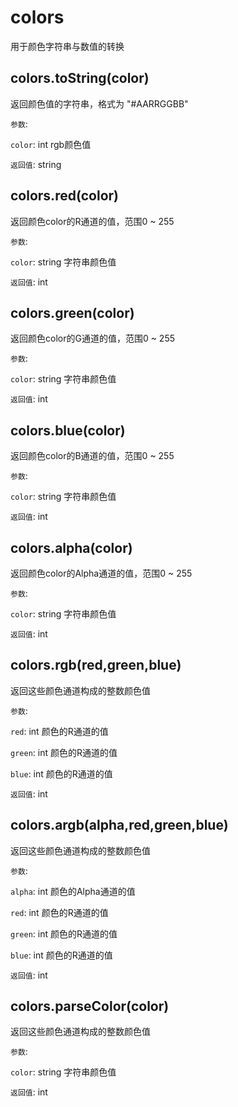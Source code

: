 # colors

用于颜色字符串与数值的转换

## colors.toString(color)

返回颜色值的字符串，格式为 "#AARRGGBB"

`参数`:

`color`: int rgb颜色值

`返回值`: string

## colors.red(color)

返回颜色color的R通道的值，范围0 ~ 255

`参数`:

`color`: string 字符串颜色值

`返回值`: int

## colors.green(color)

返回颜色color的G通道的值，范围0 ~ 255

`参数`:

`color`: string 字符串颜色值

`返回值`: int

## colors.blue(color)

返回颜色color的B通道的值，范围0 ~ 255

`参数`:

`color`: string 字符串颜色值

`返回值`: int

## colors.alpha(color)

返回颜色color的Alpha通道的值，范围0 ~ 255

`参数`:

`color`: string 字符串颜色值

`返回值`: int

## colors.rgb(red,green,blue)

返回这些颜色通道构成的整数颜色值

`参数`:

`red`: int 颜色的R通道的值

`green`: int 颜色的R通道的值

`blue`: int 颜色的R通道的值

`返回值`: int

## colors.argb(alpha,red,green,blue)

返回这些颜色通道构成的整数颜色值

`参数`:

`alpha`: int 颜色的Alpha通道的值

`red`: int 颜色的R通道的值

`green`: int 颜色的R通道的值

`blue`: int 颜色的R通道的值

`返回值`: int

## colors.parseColor(color)

返回这些颜色通道构成的整数颜色值

`参数`:

`color`: string 字符串颜色值

`返回值`: int
